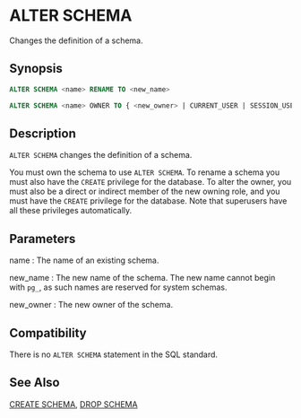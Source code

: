 # ALTER SCHEMA

Changes the definition of a schema.

## Synopsis

```sql
ALTER SCHEMA <name> RENAME TO <new_name>

ALTER SCHEMA <name> OWNER TO { <new_owner> | CURRENT_USER | SESSION_USER }
```

## Description

`ALTER SCHEMA` changes the definition of a schema.

You must own the schema to use `ALTER SCHEMA`. To rename a schema you must also have the `CREATE` privilege for the database. To alter the owner, you must also be a direct or indirect member of the new owning role, and you must have the `CREATE` privilege for the database. Note that superusers have all these privileges automatically.

## Parameters

name
:   The name of an existing schema.

new_name
:   The new name of the schema. The new name cannot begin with `pg_`, as such names are reserved for system schemas.

new_owner
:   The new owner of the schema.

## Compatibility

There is no `ALTER SCHEMA` statement in the SQL standard.

## See Also

[CREATE SCHEMA](/docs/sql-statements/sql-statement-create-schema.md), [DROP SCHEMA](/docs/sql-statements/sql-statement-drop-schema.md)



